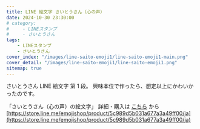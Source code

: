 ```yaml
---
title: LINE 絵文字 さいとうさん（心の声）
date: 2024-10-30 23:30:00
# category:
#     - LINEスタンプ
#     - さいとうさん
tags:
    - LINEスタンプ
    - さいとうさん
cover_index: "/images/line-saito-emoji1/line-saito-emoji1-main.png"
cover_detail: "/images/line-saito-emoji1/line-saito-emoji1.png"
sitemap: true
---
```


さいとうさん LINE 絵文字 第 1 段。
興味本位で作ったら、想定以上にかわいかったのです。

「さいとうさん（心の声）の絵文字」
詳細・購入は [こちら](https://store.line.me/emojishop/product/5c989d5b031a677a3a49ff00/ja) から
[https://store.line.me/emojishop/product/5c989d5b031a677a3a49ff00/ja](https://store.line.me/emojishop/product/5c989d5b031a677a3a49ff00/ja)
